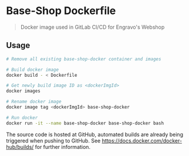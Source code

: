 # Base-Shop Dockerfile

> Docker image used in GitLab CI/CD for Engravo's Webshop

## Usage

```bash
# Remove all existing base-shop-docker container and images

# Build docker image
docker build - < Dockerfile

# Get newly build image ID as <dockerImgId>
docker images

# Rename docker image
docker image tag <dockerImgId> base-shop-docker

# Run docker
docker run -it --name base-shop-docker base-shop-docker bash
```

The source code is hosted at GitHub, automated builds are already being triggered when pushing to GitHub. See <https://docs.docker.com/docker-hub/builds/> for further information.
